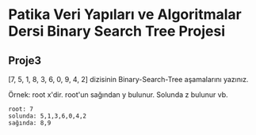 # Patika Veri Yapıları ve Algoritmalar Dersi Binary Search Tree Projesi

## Proje3

[7, 5, 1, 8, 3, 6, 0, 9, 4, 2] dizisinin Binary-Search-Tree aşamalarını yazınız.

Örnek: root x'dir. root'un sağından y bulunur. Solunda z bulunur vb.

```
root: 7
solunda: 5,1,3,6,0,4,2
sağında: 8,9
```